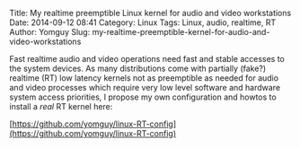 Title: My realtime preemptible Linux kernel for audio and video workstations
Date: 2014-09-12 08:41
Category: Linux
Tags: Linux, audio, realtime, RT
Author: Yomguy
Slug: my-realtime-preemptible-kernel-for-audio-and-video-workstations

Fast realtime audio and video operations need fast and stable accesses to the system devices. As many distributions come with partially (fake?) realtime (RT) low latency kernels not as preemptible as needed for audio and video processes which require very low level software and hardware system access priorities, I propose my own configuration and howtos to install a *real* RT kernel here:

[https://github.com/yomguy/linux-RT-config](https://github.com/yomguy/linux-RT-config)

